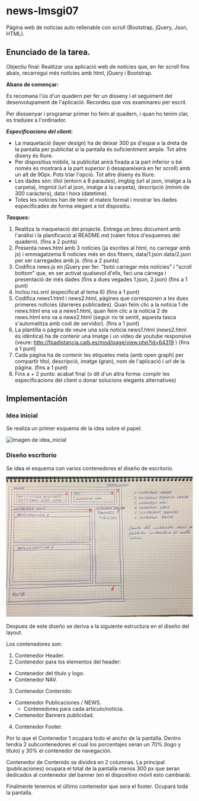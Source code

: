 # news-lmsgi07 #

Página web de noticias auto rellenable con scroll (Bootstrap, jQuery, Json, HTML).

## Enunciado de la tarea. ##

Objectiu final: Realitzar una aplicació web de notícies que, en fer scroll fins abaix, recarregui més notícies amb html, jQuery i Bootstrap.

**Abans de començar:**

Es recomana l'ús d'un quadern per fer un disseny i el seguiment del desenvolupament de l'aplicació. Recordeu que vos examinareu per escrit.

Per disssenyar i programar primer ho feim al quadern, i quan ho tenim clar, es traduiex a l'ordinador.

_**Especificacions del client:**_

  * La maquetació (layer design) ha de deixar 300 px d'espai a la dreta de la pantalla per publicitat si la pantalla és suficientment ample. Tot altre diseny és lliure.
  * Per dispositius mòbils, la publicitat anirá fixada a la part inferior o bé només es mostrará a la part superior (i desapareixerà en fer scroll) amb un alt de 90px. Pots triar l'opció. Tot altre diseny és lliure.
  * Les dades són: títol (entorn a 8 paraules), imgbig (url al json, imatge a la carpeta), imgmid (url al json, imatge a la carpeta), descripció (mínim de 300 caràcters), data i hora (datetime).
  * Totes les notícies han de tenir el mateix format i mostrar les dades especificades de forma elegant a tot dispositiu.

_**Tasques:**_

  1. Realitza la maquetació del projecte. Entrega un breu document amb l'análisi i la planificació al README.md (valen fotos d'esquemes del quadern).
(fins a 2 punts)
  2. Presenta news.html amb 3 notícies (ja escrites al html, no carregar amb js) i emmagatzema 6 noticies més en dos fitxers, data/1.json data/2.json per ser carregades amb js.
(fins a 2 punts)
  3. Codifica news.js en jQuery per fer: "botó carregar més notícies" i "scroll bottom" que, en ser activat qualsevol d'ells, faci una càrrega i presentació de més dades (fins a dues vegades 1.json, 2.json)
(fins a 1 punt)
  4. Inclou rss.xml (especificat al tema 6)
(fins a 1 punt)
  5. Codifica news1.html i news2.html, pàgines que corresponen a les dues primeres noticies (darreres publicades). Quan feim clic a la notícia 1 de news.html ens va a news1.html, quan feim clic a la notícia 2 de news.html ens va a news2.html (seguir no té sentit, aquesta tasca s'automatitza amb codi de servidor).
(fins a 1 punt)
  6. La plantilla o pàgina de veure una sola notícia news1.html (news2.html és idèntica) ha de contenir una imatge i un vídeo de youtube responsive (veure: http://fpadistancia.caib.es/mod/page/view.php?id=64319 ) 
(fins a 1 punt)
  7. Cada pàgina ha de contenir les etiquetes meta (amb open graph) per compartir títol, descripció, imatge (gran), nom de l'aplicació i url de la pàgina. 
(fins a 1 punt)
  8. Fins a + 2 punts: acabat final (o dit d'un altra forma: complir les especificacions del client o donar solucions elegants alternatives)
  
## Implementación ##

### Idea inicial ###
Se realiza un primer esquema de la idea sobre el papel.

![Imagen de idea_inicial](doc/init.png)

### Diseño escritorio ###
Se idea el esquema con varios contenedores el diseño de escritorio.

![Imagen de idea_inicial](doc/design_desktop.jpg)

Despues de este diseño se deriva a la siguiente estructura en el diseño del layout.

Los contenedores son:

 1. Contenedor Header.
 2. Contenedor para los elementos del header:
   * Contenedor del título y logo.
   * Contenedor NAV.
 3. Contenedor Contenido:
   * Contenedor Publicaciones / NEWS.
     * Contenedores para cada articulo/noticia.
   * Contenedor Banners publicidad.
 4. Contenedor Footer.
 
Por lo que el Contenedor 1 ocupara todo el ancho de la pantalla. Dentro tendra 2 subcontenedores el cual los porcentajes seran un 70% (logo y título) y 30% el contenedor de navegación.

Contenedor de Contenido se dividirá en 2 columnas. La principal (publicaciones) ocupara el total de la pantalla menos 300 px que seran dedicados al contenedor del banner (en el dispositivo móvil esto cambiará).

Finalmente tenemos el último contenedor que sera el footer. Ocupará toda la pantalla.
